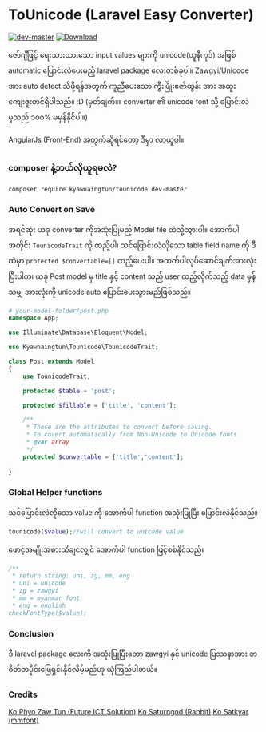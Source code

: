 # ToUnicode (Laravel Easy Converter)
[![dev-master](https://img.shields.io/packagist/v/kyawnaingtun/tounicode.svg)](https://packagist.org/packages/kyawnaingtun/tounicode)
[![Download](https://img.shields.io/packagist/dt/kyawnaingtun/tounicode.svg)](https://packagist.org/packages/kyawnaingtun/tounicode)

ဇော်ဂျီဖြင့် ရေးသားထားသော input values များကို unicode(ယူနီကုဒ်) အဖြစ် automatic ပြောင်းလဲပေးမည့် laravel package လေးတစ်ခုပါ။ Zawgyi/Unicode အား auto detect သိဖို့ရန်အတွက် ကူညီပေးသော ကွီးဖြိုးဇော်ထွန်း အား အထူးကျေးဇူးတင်ရှိပါသည်။ :D (မှတ်ချက်။။ converter ၏ unicode font သို့ ပြောင်းလဲမှုသည် ၁၀၀% မမှန်နိုင်ပါ။)

AngularJs (Front-End) အတွက်ဆိုရင်တော့ [ဒီမှာ](https://github.com/KyawNaingTun/ng-z2u-converter) လာယူပါ။

### composer နဲ့ဘယ်လိုယူရမလဲ?
```composer require kyawnaingtun/tounicode dev-master```

### Auto Convert on Save
အရင်ဆုံး ယခု converter ကိုအသုံးပြုမည့် Model file ထဲသို့သွားပါ။ အောက်ပါအတိုင်း ```TounicodeTrait``` ကို ထည့်ပါ၊ သင်ပြောင်းလဲလိုသော table field name ကို ဒီထဲမှာ ```protected $convertable=[]``` ထည့်ပေးပါ။ အထက်ပါလုပ်ဆောင်ချက်အားလုံးပြီးပါက၊ ယခု Post model မှ title နှင့် content သည် user ထည့်လိုက်သည့် data မှန်သမျှ အားလုံးကို unicode auto ပြောင်းပေးသွားမည်ဖြစ်သည်။
```php
# your-model-folder/post.php
namespace App;

use Illuminate\Database\Eloquent\Model;

use Kyawnaingtun\Tounicode\TounicodeTrait;

class Post extends Model
{
    use TounicodeTrait;

    protected $table = 'post';

    protected $fillable = ['title', 'content'];

    /**
     * These are the attributes to convert before saving.
     * To covert automatically from Non-Unicode to Unicode fonts
     * @var array
     */
    protected $convertable = ['title','content'];
    
}
```
### Global Helper functions
သင်ပြောင်းလဲလိုသော value ကို အောက်ပါ function အသုံးပြုပြီး ပြောင်းလဲနိုင်သည်။
```php
tounicode($value);//will convert to unicode value
```
ဖောင့်အမျိုးအစားသိချင်လျှင် အောက်ပါ function ဖြင့်စစ်နိုင်သည်။
```php
/**
 * return string: uni, zg, mm, eng
 * uni = unicode
 * zg = zawgyi
 * mm = myanmar font
 * eng = english
checkFontType($value);
```
### Conclusion
ဒီ laravel package လေးကို အသုံးပြုပြီးတော့ zawgyi နှင့် unicode ပြဿနာအား တစိတ်တပိုင်းဖြေရှင်းနိုင်လိမ့်မည်ဟု ယုံကြည်ပါတယ်။ 


### Credits
[Ko Phyo Zaw Tun (Future ICT Solution)](https://www.facebook.com/PhyoZawTun)
[Ko Saturngod (Rabbit)](https://github.com/Rabbit-Converter/Rabbit)
[Ko Satkyar (mmfont)](https://github.com/setkyar/mmfont)
